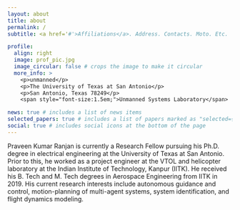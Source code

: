 ```yaml
---
layout: about
title: about
permalink: /
subtitle: <a href='#'>Affiliations</a>. Address. Contacts. Moto. Etc.

profile:
  align: right
  image: prof_pic.jpg
  image_circular: false # crops the image to make it circular
  more_info: >
    <p>unmanned</p>
    <p>The University of Texas at San Antonio</p>
    <p>San Antonio, Texas 78249</p>
    <span style="font-size:1.5em;">Unmanned Systems Laboratory</span>

news: true # includes a list of news items
selected_papers: true # includes a list of papers marked as "selected={true}"
social: true # includes social icons at the bottom of the page
---
```


Praveen Kumar Ranjan is currently a Research Fellow pursuing his Ph.D. degree in electrical engineering at the University of Texas at San Antonio. Prior to this, he worked as a project engineer at the VTOL and helicopter laboratory at the Indian Institute of Technology, Kanpur (IITK). He received his B. Tech and M. Tech degrees in Aerospace Engineering from IITK in 2019. His current research interests include autonomous guidance and control, motion-planning of multi-agent systems, system identification, and flight dynamics modeling.
